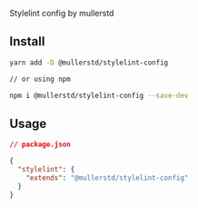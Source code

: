Stylelint config by mullerstd

## Install

```bash
yarn add -D @mullerstd/stylelint-config

// or using npm

npm i @mullerstd/stylelint-config --save-dev
```

## Usage

```json
// package.json

{
  "stylelint": {
    "extends": "@mullerstd/stylelint-config"
  }
}
```
